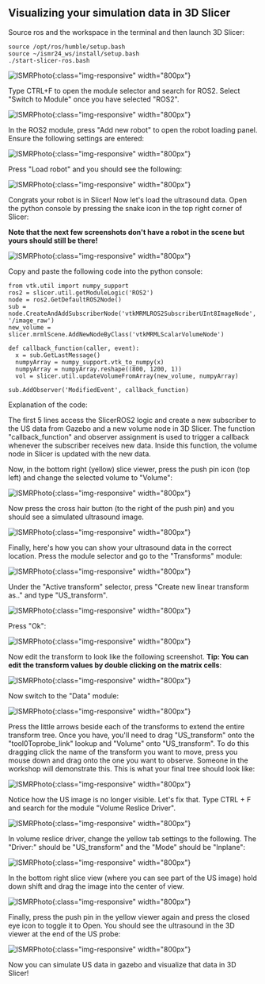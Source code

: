 Visualizing your simulation data in 3D Slicer
---------------------

Source ros and the workspace in the terminal and then launch 3D Slicer:
~~~~
source /opt/ros/humble/setup.bash
source ~/ismr24_ws/install/setup.bash
./start-slicer-ros.bash
~~~~

![ISMRPhoto](images/launchSlicer.png){:class="img-responsive" width="800px"}

Type CTRL+F to open the module selector and search for ROS2. Select "Switch to Module" once you have selected "ROS2".

![ISMRPhoto](images/goToSlicerROS2.png){:class="img-responsive" width="800px"}

In the ROS2 module, press "Add new robot" to open the robot loading panel. Ensure the following settings are entered:

![ISMRPhoto](images/robotLoadingPanel.png){:class="img-responsive" width="800px"}

Press "Load robot" and you should see the following: 

![ISMRPhoto](images/robotVisualization.png){:class="img-responsive" width="800px"}

Congrats your robot is in Slicer! Now let's load the ultrasound data. Open the python console by pressing the snake icon in the top right corner of Slicer:

**Note that the next few screenshots don't have a robot in the scene but yours should still be there!**

![ISMRPhoto](images/pythonConsole.png){:class="img-responsive" width="800px"}

Copy and paste the following code into the python console:
~~~~
from vtk.util import numpy_support
ros2 = slicer.util.getModuleLogic('ROS2')
node = ros2.GetDefaultROS2Node()
sub = node.CreateAndAddSubscriberNode('vtkMRMLROS2SubscriberUInt8ImageNode', '/image_raw')
new_volume = slicer.mrmlScene.AddNewNodeByClass('vtkMRMLScalarVolumeNode')

def callback_function(caller, event):
  x = sub.GetLastMessage()
  numpyArray = numpy_support.vtk_to_numpy(x)
  numpyArray = numpyArray.reshape((800, 1200, 1))
  vol = slicer.util.updateVolumeFromArray(new_volume, numpyArray)

sub.AddObserver('ModifiedEvent', callback_function)
~~~~

Explanation of the code: 

The first 5 lines access the SlicerROS2 logic and create a new subscriber to the US data from Gazebo and a new volume node in 3D Slicer. The function "callback_function" and observer assignment is used to trigger a callback whenever the subscriber receives new data. Inside this function, the volume node in Slicer is updated with the new data.

Now, in the bottom right (yellow) slice viewer, press the push pin icon (top left) and change the selected volume to "Volume":

![ISMRPhoto](images/selectVolume.png){:class="img-responsive" width="800px"}

Now press the cross hair button (to the right of the push pin) and you should see a simulated ultrasound image. 

![ISMRPhoto](images/crossHair.png){:class="img-responsive" width="800px"}

Finally, here's how you can show your ultrasound data in the correct location. Press the module selector and go to the "Transforms" module:

![ISMRPhoto](images/switchToTransforms.png){:class="img-responsive" width="800px"}

Under the "Active transform" selector, press "Create new linear transform as.." and type "US_transform".

![ISMRPhoto](images/createNewLinearTransformAs.png){:class="img-responsive" width="800px"}

Press "Ok":

![ISMRPhoto](images/nameTransform.png){:class="img-responsive" width="800px"}

Now edit the transform to look like the following screenshot. **Tip: You can edit the transform values by double clicking on the matrix cells**: 

![ISMRPhoto](images/transformValues.png){:class="img-responsive" width="800px"}

Now switch to the "Data" module:

![ISMRPhoto](images/dataModule.png){:class="img-responsive" width="800px"}

Press the little arrows beside each of the transforms to extend the entire transform tree. Once you have, you'll need to drag "US_transform" onto the "tool0Toprobe_link" lookup and "Volume" onto "US_transform". To do this dragging
click the name of the transform you want to move, press you mouse down and drag onto the one you want to observe. Someone in the workshop will demonstrate this. This is what your final tree should look like: 

![ISMRPhoto](images/extendedTree.png){:class="img-responsive" width="800px"}

Notice how the US image is no longer visible. Let's fix that. Type CTRL + F and search for the module "Volume Reslice Driver".

![ISMRPhoto](images/volumeResliceDriver.png){:class="img-responsive" width="800px"}

In volume reslice driver, change the yellow tab settings to the following. The "Driver:" should be "US_transform" and the "Mode" should be "Inplane":

![ISMRPhoto](images/volumereslicesettings.png){:class="img-responsive" width="800px"}

In the bottom right slice view (where you can see part of the US image) hold down shift and drag the image into the center of view.  

![ISMRPhoto](images/dragtocenter.png){:class="img-responsive" width="800px"}

Finally, press the push pin in the yellow viewer again and press the closed eye icon to toggle it to Open. You should see the ultrasound in the 3D viewer at the end of the US probe:

![ISMRPhoto](images/visualizeIn3D.png){:class="img-responsive" width="800px"}

Now you can simulate US data in gazebo and visualize that data in 3D Slicer!
